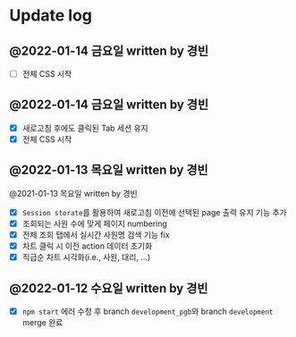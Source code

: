 # Update log 
## @2022-01-14 금요일 written by 경빈
- [ ] 전체 CSS 시작

## @2022-01-14 금요일 written by 경빈
- [x] 새로고침 후에도 클릭된 Tab 세션 유지
- [x] 전체 CSS 시작

## @2022-01-13 목요일 written by 경빈 
@2021-01-13 목요일 written by 경빈 
- [x] ```Session storate```를 활용하여 새로고침 이전에 선택된 page 출력 유지 기능 추가
- [x] 조회되는 사원 수에 맞게 페이지 numbering
- [x] 전체 조회 탭에서 실시간 사원명 검색 기능 fix
- [x] 차트 클릭 시 이전 action 데이터 초기화
- [x] 직급순 차트 시각화(i.e., 사원, 대리, ...)

## @2022-01-12 수요일 written by 경빈
- [x] ```npm start``` 에러 수정 후 branch ```development_pgb```와 branch ```development``` merge 완료